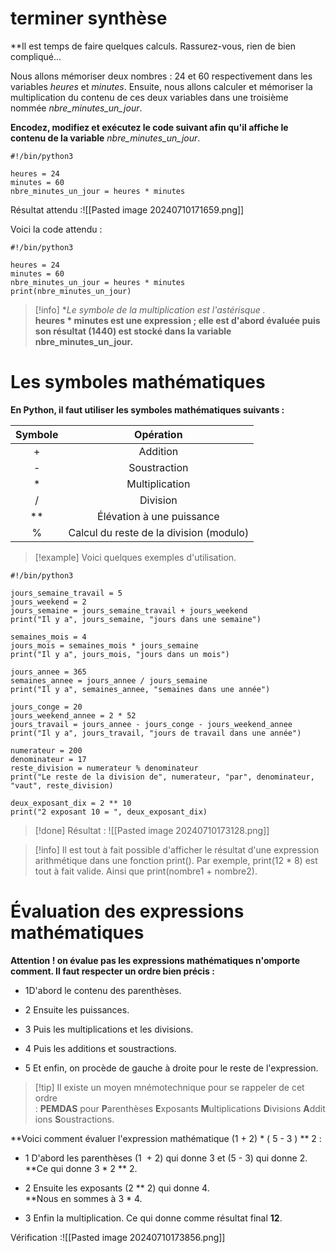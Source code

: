 # terminer synthèse

**Il est temps de faire quelques calculs. Rassurez-vous, rien de bien compliqué...

Nous allons mémoriser deux nombres : 24 et 60 respectivement dans les variables _heures_ et _minutes_. Ensuite, nous allons calculer et mémoriser la multiplication du contenu de ces deux variables dans une troisième nommée _nbre_minutes_un_jour_.

**Encodez, modifiez et exécutez le code suivant afin qu'il affiche le contenu de la variable** _nbre_minutes_un_jour_.

```
#!/bin/python3

heures = 24
minutes = 60
nbre_minutes_un_jour = heures * minutes
```

Résultat attendu :![[Pasted image 20240710171659.png]]

Voici la code attendu :

```
#!/bin/python3

heures = 24
minutes = 60
nbre_minutes_un_jour = heures * minutes
print(nbre_minutes_un_jour)
```

>[!info] **Le symbole de la multiplication est l'astérisque *.**  
**heures * minutes est une expression ; elle est d'abord évaluée puis son résultat (1440) est stocké dans la variable nbre_minutes_un_jour.**


# Les symboles mathématiques

**En Python, il faut utiliser les symboles mathématiques suivants :**


| Symbole |                Opération                |
| :-----: | :-------------------------------------: |
|    +    |                Addition                 |
|    -    |              Soustraction               |
|    *    |             Multiplication              |
|    /    |                Division                 |
|   **    |        Élévation à une puissance        |
|    %    | Calcul du reste de la division (modulo) |

>[!example] Voici quelques exemples d'utilisation.
```
#!/bin/python3

jours_semaine_travail = 5
jours_weekend = 2
jours_semaine = jours_semaine_travail + jours_weekend
print("Il y a", jours_semaine, "jours dans une semaine")

semaines_mois = 4
jours_mois = semaines_mois * jours_semaine
print("Il y a", jours_mois, "jours dans un mois")

jours_annee = 365
semaines_annee = jours_annee / jours_semaine
print("Il y a", semaines_annee, "semaines dans une année")

jours_conge = 20
jours_weekend_annee = 2 * 52
jours_travail = jours_annee - jours_conge - jours_weekend_annee
print("Il y a", jours_travail, "jours de travail dans une année")

numerateur = 200
denominateur = 17
reste_division = numerateur % denominateur
print("Le reste de la division de", numerateur, "par", denominateur, "vaut", reste_division)

deux_exposant_dix = 2 ** 10
print("2 exposant 10 = ", deux_exposant_dix)
```

>[!done] Résultat : ![[Pasted image 20240710173128.png]]

>[!info] Il est tout à fait possible d'afficher le résultat d'une expression arithmétique dans une fonction print().
>Par exemple, print(12 * 8) est tout à fait valide.
>Ainsi que print(nombre1 + nombre2).

# Évaluation des expressions mathématiques

**Attention ! on évalue pas les expressions mathématiques n'omporte comment. Il faut respecter un ordre bien précis :**

- 1D'abord le contenu des parenthèses.

- 2 Ensuite les puissances.

- 3 Puis les multiplications et les divisions.

- 4 Puis les additions et soustractions.

- 5 Et enfin, on procède de gauche à droite pour le reste de l'expression.


>[!tip] Il existe un moyen mnémotechnique pour se rappeler de cet ordre : **PEMDAS** pour **P**arenthèses **E**xposants **M**ultiplications **D**ivisions **A**dditions **S**oustractions.

**Voici comment évaluer l'expression mathématique (1 + 2) * ( 5 - 3 ) ** 2 :

- 1 D'abord les parenthèses (1  + 2) qui donne 3 et (5 - 3) qui donne 2.  
**Ce qui donne 3 * 2 ** 2.

- 2 Ensuite les exposants (2 ** 2) qui donne 4.  
**Nous en sommes à 3 * 4.

- 3 Enfin la multiplication. Ce qui donne comme résultat final **12**.

Vérification :![[Pasted image 20240710173856.png]]